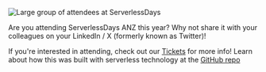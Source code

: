 ![Large group of attendees at ServerlessDays](/img/2023-group.jpg)

Are you attending ServerlessDays ANZ this year? Why not share it with your colleagues on your LinkedIn / X (formerly known as Twitter)!

If you're interested in attending, check out our [Tickets](/tickets) for more info! Learn about how this was built with serverless technology at the [GitHub repo](https://github.org/ssennettau/ServerlessDays-SocialBadge)

